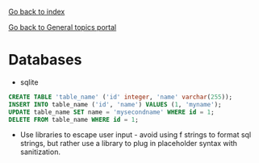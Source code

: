 <a href="../../../index.html">Go back to index</a>

<a href="../base.html">Go back to General topics portal</a>

  

# Databases

* sqlite 

```sql
CREATE TABLE 'table_name' ('id' integer, 'name' varchar(255));
INSERT INTO table_name ('id', 'name') VALUES (1, 'myname');
UPDATE table_name SET name = 'mysecondname' WHERE id = 1;
DELETE FROM table_name WHERE id = 1;
```

* Use libraries to escape user input - avoid using f strings to format sql strings, but rather use a library to plug in placeholder syntax with sanitization.
